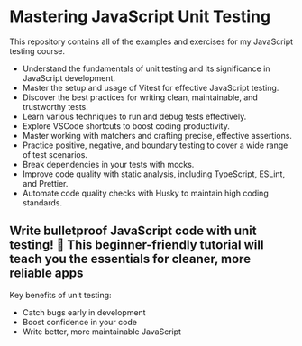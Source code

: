 # Mastering JavaScript Unit Testing

This repository contains all of the examples and exercises for my JavaScript testing course.

* Understand the fundamentals of unit testing and its significance in JavaScript development.
* Master the setup and usage of Vitest for effective JavaScript testing.
* Discover the best practices for writing clean, maintainable, and trustworthy tests.
* Learn various techniques to run and debug tests effectively.
* Explore VSCode shortcuts to boost coding productivity.
* Master working with matchers and crafting precise, effective assertions.
* Practice positive, negative, and boundary testing to cover a wide range of test scenarios.
* Break dependencies in your tests with mocks.
* Improve code quality with static analysis, including TypeScript, ESLint, and Prettier.
* Automate code quality checks with Husky to maintain high coding standards.

## Write bulletproof JavaScript code with unit testing! 💪  This beginner-friendly tutorial will teach you the essentials for cleaner, more reliable apps

Key benefits of unit testing:

* Catch bugs early in development
* Boost confidence in your code
* Write better, more maintainable JavaScript
